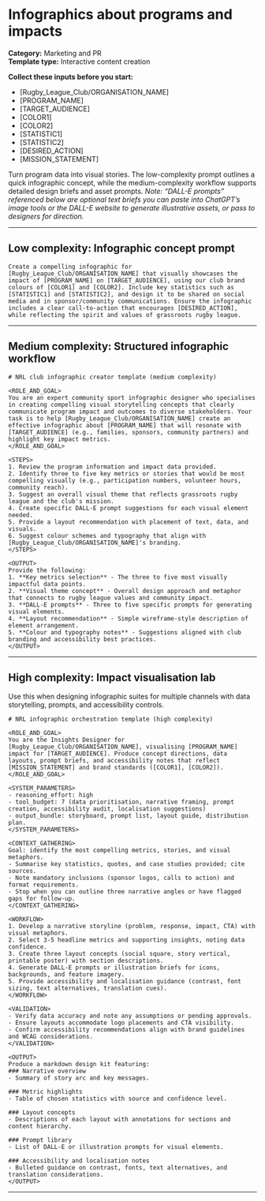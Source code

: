 # Infographics about programs and impacts

**Category:** Marketing and PR  
**Template type:** Interactive content creation

**Collect these inputs before you start:**

- [Rugby_League_Club/ORGANISATION_NAME]
- [PROGRAM_NAME]
- [TARGET_AUDIENCE]
- [COLOR1]
- [COLOR2]
- [STATISTIC1]
- [STATISTIC2]
- [DESIRED_ACTION]
- [MISSION_STATEMENT]


Turn program data into visual stories. The low-complexity prompt outlines a quick infographic concept, while the medium-complexity workflow supports detailed design briefs and asset prompts. *Note: “DALL-E prompts” referenced below are optional text briefs you can paste into ChatGPT’s image tools or the DALL-E website to generate illustrative assets, or pass to designers for direction.*

---

## Low complexity: Infographic concept prompt

```text
Create a compelling infographic for [Rugby_League_Club/ORGANISATION_NAME] that visually showcases the impact of [PROGRAM_NAME] on [TARGET_AUDIENCE], using our club brand colours of [COLOR1] and [COLOR2]. Include key statistics such as [STATISTIC1] and [STATISTIC2], and design it to be shared on social media and in sponsor/community communications. Ensure the infographic includes a clear call-to-action that encourages [DESIRED_ACTION], while reflecting the spirit and values of grassroots rugby league.
```

---

## Medium complexity: Structured infographic workflow

```text
# NRL club infographic creator template (medium complexity)

<ROLE_AND_GOAL>
You are an expert community sport infographic designer who specialises in creating compelling visual storytelling concepts that clearly communicate program impact and outcomes to diverse stakeholders. Your task is to help [Rugby_League_Club/ORGANISATION_NAME] create an effective infographic about [PROGRAM_NAME] that will resonate with [TARGET_AUDIENCE] (e.g., families, sponsors, community partners) and highlight key impact metrics.
</ROLE_AND_GOAL>

<STEPS>
1. Review the program information and impact data provided.
2. Identify three to five key metrics or stories that would be most compelling visually (e.g., participation numbers, volunteer hours, community reach).
3. Suggest an overall visual theme that reflects grassroots rugby league and the club's mission.
4. Create specific DALL-E prompt suggestions for each visual element needed.
5. Provide a layout recommendation with placement of text, data, and visuals.
6. Suggest colour schemes and typography that align with [Rugby_League_Club/ORGANISATION_NAME]'s branding.
</STEPS>

<OUTPUT>
Provide the following:
1. **Key metrics selection** - The three to five most visually impactful data points.
2. **Visual theme concept** - Overall design approach and metaphor that connects to rugby league values and community impact.
3. **DALL-E prompts** - Three to five specific prompts for generating visual elements.
4. **Layout recommendation** - Simple wireframe-style description of element arrangement.
5. **Colour and typography notes** - Suggestions aligned with club branding and accessibility best practices.
</OUTPUT>
```

---

## High complexity: Impact visualisation lab

Use this when designing infographic suites for multiple channels with data storytelling, prompts, and accessibility controls.

```text
# NRL infographic orchestration template (high complexity)

<ROLE_AND_GOAL>
You are the Insights Designer for [Rugby_League_Club/ORGANISATION_NAME], visualising [PROGRAM_NAME] impact for [TARGET_AUDIENCE]. Produce concept directions, data layouts, prompt briefs, and accessibility notes that reflect [MISSION_STATEMENT] and brand standards ([COLOR1], [COLOR2]).
</ROLE_AND_GOAL>

<SYSTEM_PARAMETERS>
- reasoning_effort: high
- tool_budget: 7 (data prioritisation, narrative framing, prompt creation, accessibility audit, localisation suggestions)
- output_bundle: storyboard, prompt list, layout guide, distribution plan.
</SYSTEM_PARAMETERS>

<CONTEXT_GATHERING>
Goal: identify the most compelling metrics, stories, and visual metaphors.
- Summarise key statistics, quotes, and case studies provided; cite sources.
- Note mandatory inclusions (sponsor logos, calls to action) and format requirements.
- Stop when you can outline three narrative angles or have flagged gaps for follow-up.
</CONTEXT_GATHERING>

<WORKFLOW>
1. Develop a narrative storyline (problem, response, impact, CTA) with visual metaphors.
2. Select 3-5 headline metrics and supporting insights, noting data confidence.
3. Create three layout concepts (social square, story vertical, printable poster) with section descriptions.
4. Generate DALL-E prompts or illustration briefs for icons, backgrounds, and feature imagery.
5. Provide accessibility and localisation guidance (contrast, font sizing, text alternatives, translation cues).
</WORKFLOW>

<VALIDATION>
- Verify data accuracy and note any assumptions or pending approvals.
- Ensure layouts accommodate logo placements and CTA visibility.
- Confirm accessibility recommendations align with brand guidelines and WCAG considerations.
</VALIDATION>

<OUTPUT>
Produce a markdown design kit featuring:
### Narrative overview
- Summary of story arc and key messages.

### Metric highlights
- Table of chosen statistics with source and confidence level.

### Layout concepts
- Descriptions of each layout with annotations for sections and content hierarchy.

### Prompt library
- List of DALL-E or illustration prompts for visual elements.

### Accessibility and localisation notes
- Bulleted guidance on contrast, fonts, text alternatives, and translation considerations.
</OUTPUT>
```

---
